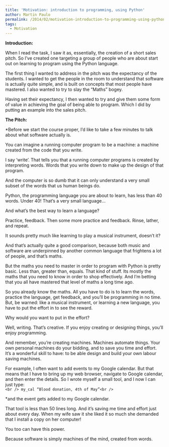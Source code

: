 ```yaml
---
title: 'Motivation: introduction to programming, using Python'
author: Martin Paulo
permalink: /2014/02/motivation-introduction-to-programming-using-python/
tags:
  - Motivation
---
```

**Introduction:**

When I read the task, I saw it as, essentially, the creation of a short sales pitch. So I&#8217;ve created one targeting a group of people who are about start out on learning to program using the Python language.

The first thing I wanted to address in the pitch was the expectancy of the students. I wanted to get the people in the room to understand that software is actually quite simple, and is built on concepts that most people have mastered. I also wanted to try to slay the “Maths” bogey.

Having set their expectancy, I then wanted to try and give them some form of value in achieving the goal of being able to program. Which I did by putting an example into the sales pitch.

**The Pitch:**

*Before we start the course proper, I&#8217;d like to take a few minutes to talk about what software actually is.</p> 
You can imagine a running computer program to be a machine: a machine created from the code that you write. 

I say &#8216;write&#8217;. That tells you that a running computer programs is created by interpreting words. Words that you write down to make up the design of that program.

And the computer is so dumb that it can only understand a very small subset of the words that us human beings do.

Python, the programming language you are about to learn, has less than 40 words. Under 40! That&#8217;s a very small language&#8230;

And what&#8217;s the best way to learn a language?

Practice, feedback. Then some more practice and feedback. Rinse, lather, and repeat.

It sounds pretty much like learning to play a musical instrument, doesn&#8217;t it?

And that&#8217;s actually quite a good comparison, because both music and software are underpinned by another common language that frightens a lot of people, and that&#8217;s maths.

But the maths you need to master in order to program with Python is pretty basic. Less than, greater than, equals. That kind of stuff. Its mostly the maths that you need to know in order to shop effectively. And I&#8217;m betting that you all have mastered that level of maths a long time ago.

So you already know the maths. All you have to do is to learn the words, practice the language, get feedback, and you&#8217;ll be programming in no time. But, be warned: like a musical instrument, or learning a new language, you have to put the effort in to see the reward. 

Why would you want to put in the effort? 

Well, writing. That&#8217;s creative. If you enjoy creating or designing things, you&#8217;ll enjoy programming.

And remember, you&#8217;re creating machines. Machines automate things. Your own personal machines do your bidding, and to save you time and effort. It&#8217;s a wonderful skill to have: to be able design and build your own labour saving machines.

For example, I often want to add events to my Google calendar. But that means that I have to bring up my web browser, navigate to Google calendar, and then enter the details. So I wrote myself a small tool, and I now I can just type:</em>  
`<br />
my_cal “Blood donation, 4th of May”<br />
`

*and the event gets added to my Google calendar.</p> 
That tool is less than 50 lines long. And it&#8217;s saving me time and effort just about every day. When my wife saw it she liked it so much she demanded that I install a copy on her computer!

You too can have this power.

Because software is simply machines of the mind, created from words.</em>
